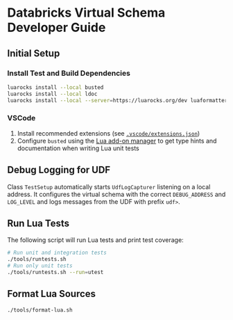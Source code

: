 # Databricks Virtual Schema Developer Guide

## Initial Setup

### Install Test and Build Dependencies

```sh
luarocks install --local busted
luarocks install --local ldoc
luarocks install --local --server=https://luarocks.org/dev luaformatter
```

### VSCode

1. Install recommended extensions (see [`.vscode/extensions.json`](../../.vscode/extensions.json))
2. Configure `busted` using the [Lua add-on manager](https://luals.github.io/wiki/addons/#addon-manager) to get type hints and documentation when writing Lua unit tests

## Debug Logging for UDF

Class `TestSetup` automatically starts `UdfLogCapturer` listening on a local address. It configures the virtual schema with the correct `DEBUG_ADDRESS` and `LOG_LEVEL` and logs messages from the UDF with prefix `udf>`.

## Run Lua Tests

The following script will run Lua tests and print test coverage:

```sh
# Run unit and integration tests
./tools/runtests.sh
# Run only unit tests
./tools/runtests.sh --run=utest
```

## Format Lua Sources

```sh
./tools/format-lua.sh
```
